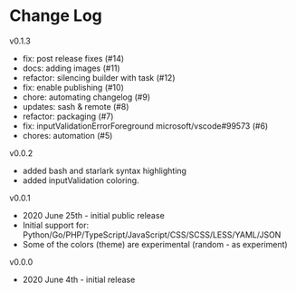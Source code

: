 # Change Log

v0.1.3
* fix: post release fixes (#14)
* docs: adding images (#11)
* refactor: silencing builder with task (#12)
* fix: enable publishing (#10)
* chore: automating changelog (#9)
* updates: sash & remote (#8)
* refactor: packaging (#7)
* fix: inputValidationErrorForeground microsoft/vscode#99573 (#6)
* chores: automation (#5)

v0.0.2
* added bash and starlark syntax highlighting
* added inputValidation coloring.

v0.0.1
* 2020 June 25th - initial public release
* Initial support for: Python/Go/PHP/TypeScript/JavaScript/CSS/SCSS/LESS/YAML/JSON
* Some of the colors (theme) are experimental (random - as experiment)

v0.0.0
* 2020 June 4th - initial release
